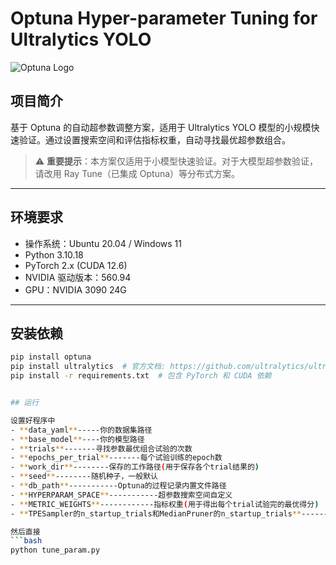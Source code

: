 # Optuna Hyper-parameter Tuning for Ultralytics YOLO

![Optuna Logo](C://Users//Administrator//Desktop\111.png)  <!-- 替换为你的图片路径或URL -->

## 项目简介
基于 Optuna 的自动超参数调整方案，适用于 Ultralytics YOLO 模型的小规模快速验证。通过设置搜索空间和评估指标权重，自动寻找最优超参数组合。

> ⚠️ **重要提示**：本方案仅适用于小模型快速验证。对于大模型超参数验证，请改用 Ray Tune（已集成 Optuna）等分布式方案。

---

## 环境要求
- 操作系统：Ubuntu 20.04 / Windows 11
- Python 3.10.18
- PyTorch 2.x (CUDA 12.6)
- NVIDIA 驱动版本：560.94
- GPU：NVIDIA 3090 24G

---

## 安装依赖
```bash
pip install optuna
pip install ultralytics  # 官方文档: https://github.com/ultralytics/ultralytics
pip install -r requirements.txt  # 包含 PyTorch 和 CUDA 依赖


## 运行

设置好程序中
- **data_yaml**-----你的数据集路径
- **base_model**----你的模型路径
- **trials**-------寻找参数最优组合试验的次数
- **epochs_per_trial**-------每个试验训练的epoch数
- **work_dir**--------保存的工作路径(用于保存各个trial结果的)
- **seed**--------随机种子，一般默认
- **db_path**-----------Optuna的过程记录内置文件路径
- **HYPERPARAM_SPACE**-----------超参数搜索空间自定义
- **METRIC_WEIGHTS**------------指标权重(用于得出每个trial试验完的最优得分)
- **TPESampler的n_startup_trials和MedianPruner的n_startup_trials**---------------在TPESampler的n_startup_trials之后开始加载优化算法计算概率空间，之前全是随机超参组合；在MedianPruner的n_startup_trials之后开始应用剪枝，当此时训练效果比先前trial相同的epoch性能要低很多时，执行截断，不再训练当前trial中剩下的epoch，转而跳转到新的trial继续训练。在MedianPruner的n_startup_trials之前不管性能如何，全部跑完所有trial的epoch。

然后直接
```bash
python tune_param.py

